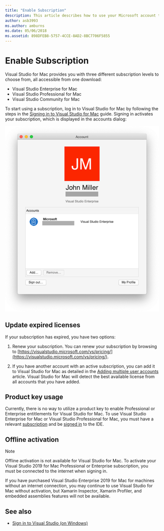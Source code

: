 ```yaml
---
title: "Enable Subscription"
description: This article describes how to use your Microsoft account to enable your subscription and unlock features in Visual Studio for Mac
author: asb3993
ms.author: amburns
ms.date: 05/06/2018
ms.assetid: 898DFEB8-5757-4CCE-8AD2-8BC7706F5855
---
```


# Enable Subscription

Visual Studio for Mac provides you with three different subscription levels to choose from, all accessible from one download:

* Visual Studio Enterprise for Mac
* Visual Studio Professional for Mac
* Visual Studio Community for Mac

To start using a subscription, log in to Visual Studio for Mac by following the steps in the [Signing in to Visual Studio for Mac](signing-in.md) guide. Signing in activates your subscription, which is displayed in the accounts dialog:

![Show user license dialog](media/user-accounts-login.png)

## Update expired licenses

If your subscription has expired, you have two options:

1. Renew your subscription. You can renew your subscription by browsing to [https://visualstudio.microsoft.com/vs/pricing/](https://visualstudio.microsoft.com/vs/pricing/).

2. If you have another account with an active subscription, you can add it to Visual Studio for Mac as detailed in the [Adding multiple user accounts](signing-in.md) article. Visual Studio for Mac will detect the best available license from all accounts that you have added.

## Product key usage

Currently, there is no way to utilize a product key to enable Professional or Enterprise entitlements for Visual Studio for Mac. To use Visual Studio Enterprise for Mac or Visual Studio Professional for Mac, you must have a relevant [subscription](https://visualstudio.microsoft.com/subscriptions/) and be [signed in](signing-in.md) to the IDE.

## Offline activation

> [!NOTE]
> Offline activation is not available for Visual Studio for Mac.
> To activate your Visual Studio 2019 for Mac Professional or Enterprise subscription, you must be connected to the internet when signing in.

If you have purchased Visual Studio Enterprise 2019 for Mac for machines without an internet connection, you may continue to use Visual Studio for Mac without activation, but Xamarin Inspector, Xamarin Profiler, and embedded assemblies features will not be available.

## See also

- [Sign in to Visual Studio (on Windows)](/visualstudio/ide/signing-in-to-visual-studio)